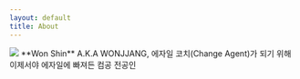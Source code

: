 ```yaml
---
layout: default
title: About
---
```


<img src="/images/wonjjang.jpen" class="right" />
**Won Shin** A.K.A WONJJANG, 에자일 코치(Change Agent)가 되기 위해 이제서야 에자일에 빠져든 컴공 전공인  
